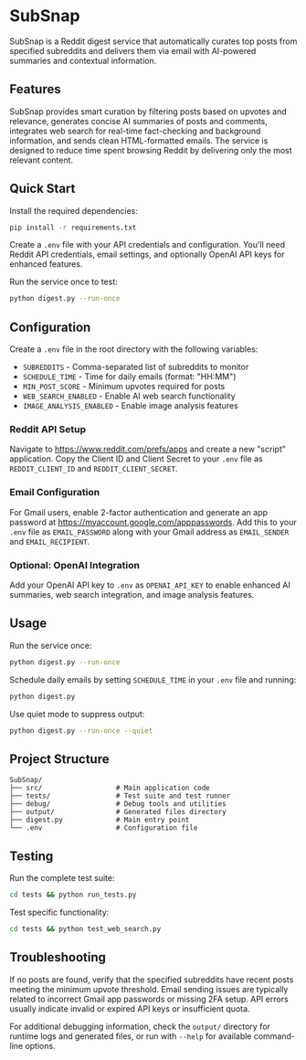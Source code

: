 # SubSnap

SubSnap is a Reddit digest service that automatically curates top posts from specified subreddits and delivers them via email with AI-powered summaries and contextual information.

## Features

SubSnap provides smart curation by filtering posts based on upvotes and relevance, generates concise AI summaries of posts and comments, integrates web search for real-time fact-checking and background information, and sends clean HTML-formatted emails. The service is designed to reduce time spent browsing Reddit by delivering only the most relevant content.

## Quick Start

Install the required dependencies:
```bash
pip install -r requirements.txt
```

Create a `.env` file with your API credentials and configuration. You'll need Reddit API credentials, email settings, and optionally OpenAI API keys for enhanced features.

Run the service once to test:
```bash
python digest.py --run-once
```

## Configuration

Create a `.env` file in the root directory with the following variables:

- `SUBREDDITS` - Comma-separated list of subreddits to monitor
- `SCHEDULE_TIME` - Time for daily emails (format: "HH:MM")
- `MIN_POST_SCORE` - Minimum upvotes required for posts
- `WEB_SEARCH_ENABLED` - Enable AI web search functionality
- `IMAGE_ANALYSIS_ENABLED` - Enable image analysis features

### Reddit API Setup

Navigate to https://www.reddit.com/prefs/apps and create a new "script" application. Copy the Client ID and Client Secret to your `.env` file as `REDDIT_CLIENT_ID` and `REDDIT_CLIENT_SECRET`.

### Email Configuration

For Gmail users, enable 2-factor authentication and generate an app password at https://myaccount.google.com/apppasswords. Add this to your `.env` file as `EMAIL_PASSWORD` along with your Gmail address as `EMAIL_SENDER` and `EMAIL_RECIPIENT`.

### Optional: OpenAI Integration

Add your OpenAI API key to `.env` as `OPENAI_API_KEY` to enable enhanced AI summaries, web search integration, and image analysis features.

## Usage

Run the service once:
```bash
python digest.py --run-once
```

Schedule daily emails by setting `SCHEDULE_TIME` in your `.env` file and running:
```bash
python digest.py
```

Use quiet mode to suppress output:
```bash
python digest.py --run-once --quiet
```

## Project Structure

```
SubSnap/
├── src/                  # Main application code
├── tests/                # Test suite and test runner
├── debug/                # Debug tools and utilities
├── output/               # Generated files directory
├── digest.py             # Main entry point
└── .env                  # Configuration file
```

## Testing

Run the complete test suite:
```bash
cd tests && python run_tests.py
```

Test specific functionality:
```bash
cd tests && python test_web_search.py
```

## Troubleshooting

If no posts are found, verify that the specified subreddits have recent posts meeting the minimum upvote threshold. Email sending issues are typically related to incorrect Gmail app passwords or missing 2FA setup. API errors usually indicate invalid or expired API keys or insufficient quota.

For additional debugging information, check the `output/` directory for runtime logs and generated files, or run with `--help` for available command-line options.